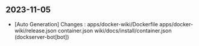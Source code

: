 
## 2023-11-05
 * [Auto Generation] Changes : apps/docker-wiki/Dockerfile apps/docker-wiki/release.json container.json wiki/docs/install/container.json (dockserver-bot[bot])
